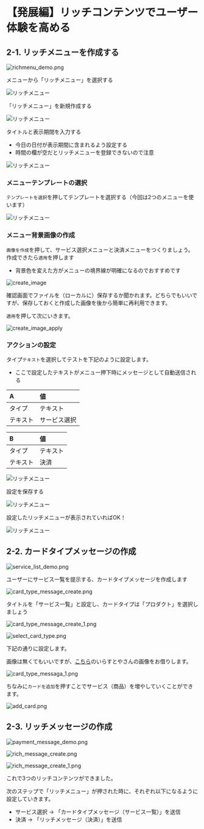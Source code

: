 # 【発展編】リッチコンテンツでユーザー体験を高める

## 2-1. リッチメニューを作成する

![richmenu_demo.png](https://raw.githubusercontent.com/maztak/katacoda-scenarios/master/create-line-official-account/images/richmenu_demo.png)

メニューから「リッチメニュー」を選択する

![リッチメニュー](https://raw.githubusercontent.com/maztak/katacoda-scenarios/master/create-line-official-account/images/AccountManagerRichMenu_01.png)

「リッチメニュー」を新規作成する

![リッチメニュー](https://raw.githubusercontent.com/maztak/katacoda-scenarios/master/create-line-official-account/images/AccountManagerRichMenu_02.png)

タイトルと表示期間を入力する

- 今日の日付が表示期間に含まれるよう設定する
- 時間の欄が空だとリッチメニューを登録できないので注意

![リッチメニュー](https://raw.githubusercontent.com/maztak/katacoda-scenarios/master/create-line-official-account/images/AccountManagerRichMenu_03.png)

### メニューテンプレートの選択

`テンプレートを選択`を押してテンプレートを選択する（今回は2つのメニューを使います）

![リッチメニュー](https://raw.githubusercontent.com/maztak/katacoda-scenarios/master/create-line-official-account/images/select_template.png)

### メニュー背景画像の作成

`画像を作成`を押して、サービス選択メニューと決済メニューをつくりましょう。作成できたら`適用`を押します

- 背景色を変えた方がメニューの境界線が明確になるのでおすすめです

![create_image](https://raw.githubusercontent.com/maztak/katacoda-scenarios/master/create-line-official-account/images/create_image.png)

確認画面でファイルを（ローカルに）保存するか聞かれます。どちらでもいいですが、保存しておくと作成した画像を後から簡単に再利用できます。

`適用`を押して次にいきます。

![create_image_apply](https://raw.githubusercontent.com/maztak/katacoda-scenarios/master/create-line-official-account/images/create_image_apply.png)

### アクションの設定

タイプ`テキスト`を選択してテストを下記のように設定します。

- ここで設定したテキストがメニュー押下時にメッセージとして自動送信される

|  A  |  値  |
| :-- | :-- |
|  タイプ  |  テキスト  |
|  テキスト  |  サービス選択  |

|  B  |  値  |
| :-- | :-- |
|  タイプ  |  テキスト  |
|  テキスト  |  決済  |

![リッチメニュー](https://raw.githubusercontent.com/maztak/katacoda-scenarios/master/create-line-official-account/images/richmenu_action.png)


設定を保存する

![リッチメニュー](https://raw.githubusercontent.com/maztak/katacoda-scenarios/master/create-line-official-account/images/richmenu_save.png)

設定したリッチメニューが表示されていればOK！

![リッチメニュー](https://raw.githubusercontent.com/maztak/katacoda-scenarios/master/create-line-official-account/images/richmenu_list.png)

## 2-2. カードタイプメッセージの作成

![service_list_demo.png](https://raw.githubusercontent.com/maztak/katacoda-scenarios/master/create-line-official-account/images/service_list_demo.png)

ユーザーにサービス一覧を提示する、カードタイプメッセージを作成します

![card_type_message_create.png](https://raw.githubusercontent.com/maztak/katacoda-scenarios/master/create-line-official-account/images/card_type_message_create.png)

タイトルを「サービス一覧」と設定し、カードタイプは「プロダクト」を選択しましょう

![card_type_message_create_1.png](https://raw.githubusercontent.com/maztak/katacoda-scenarios/master/create-line-official-account/images/card_type_message_create_1.png)

![select_card_type.png](https://raw.githubusercontent.com/maztak/katacoda-scenarios/master/create-line-official-account/images/select_card_type.png)

下記の通りに設定します。

画像は無くてもいいですが、[こちら](https://github.com/maztak/katacoda-scenarios/raw/master/create-line-official-account/irasutoya_counselor.png)のいらすとやさんの画像をお借りします。

![card_type_messaga_1.png](https://raw.githubusercontent.com/maztak/katacoda-scenarios/master/create-line-official-account/images/card_type_messaga_1.png)

ちなみに`カードを追加`を押すことでサービス（商品）を増やしていくことができます。

![add_card.png](https://raw.githubusercontent.com/maztak/katacoda-scenarios/master/create-line-official-account/images/add_card.png)

## 2-3. リッチメッセージの作成

![payment_message_demo.png](https://raw.githubusercontent.com/maztak/katacoda-scenarios/master/create-line-official-account/images/payment_message_demo.png)

![rich_message_create.png](https://raw.githubusercontent.com/maztak/katacoda-scenarios/master/create-line-official-account/images/rich_message_create.png)

![rich_message_create_1.png](https://raw.githubusercontent.com/maztak/katacoda-scenarios/master/create-line-official-account/images/rich_message_create_1.png)


これで3つのリッチコンテンツができました。

次のステップで「リッチメニュー」が押された時に、それぞれ以下になるように設定していきます。

- サービス選択 → 「カードタイプメッセージ（サービス一覧）」を送信
- 決済 → 「リッチメッセージ（決済）」を送信

